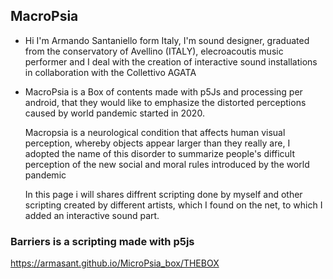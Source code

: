 <body style="background-color:jellow;">

   ## MacroPsia

- Hi I'm Armando Santaniello form Italy,
I'm sound designer, graduated from the conservatory of Avellino (ITALY), elecroacoutis music performer and I deal with the creation of interactive sound installations in collaboration with the Collettivo AGATA

- MacroPsia is a Box of contents made with p5Js and  processing per android, that they would like to emphasize the distorted perceptions caused by world pandemic started in 2020.
   
   Macropsia is a neurological condition that affects human visual perception, whereby objects appear larger than they really are,
   I adopted the name of this disorder to summarize people's difficult perception of the new social and moral rules introduced by the world pandemic
  
   In this page i will shares diffrent scripting done by myself and other scripting created by different artists, which I found on the net, to which I added an   interactive sound part.
  
 ### Barriers is a scripting made with p5js 

  
  https://armasant.github.io/MicroPsia_box/THEBOX

